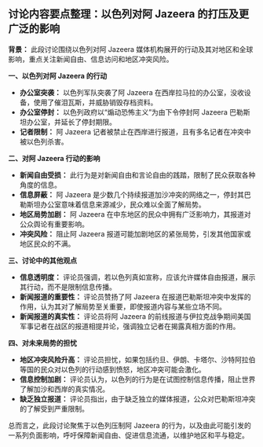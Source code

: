 ## 讨论内容要点整理：以色列对阿 Jazeera 的打压及更广泛的影响

**背景：** 此段讨论围绕以色列对阿 Jazeera 媒体机构展开的行动及其对地区和全球影响，重点关注新闻自由、信息访问和地区冲突风险。

**一、以色列对阿 Jazeera 的行动**

*   **办公室突袭：** 以色列军队突袭了阿 Jazeera 在西岸拉马拉的办公室，没收设备，使用了催泪瓦斯，并威胁销毁存档资料。
*   **办公室停封：** 以色列政府以“煽动恐怖主义”为由下令停封阿 Jazeera 巴勒斯坦办公室，并延长了停封期限。
*   **记者限制：** 阿 Jazeera 记者被禁止在西岸进行报道，且有多名记者在冲突中被以色列杀害。

**二、对阿 Jazeera 行动的影响**

*   **新闻自由受损：** 此行为是对新闻自由和言论自由的践踏，限制了民众获取各种角度的信息。
*   **信息屏蔽：** 阿 Jazeera 是少数几个持续报道加沙冲突的网络之一，停封其巴勒斯坦办公室意味着信息来源减少，民众难以全面了解局势。
*   **地区局势加剧：** 阿 Jazeera 在中东地区的民众中拥有广泛影响力，其报道对公众舆论有重要影响。
*   **冲突风险：** 阻止阿 Jazeera 报道可能加剧地区的紧张局势，引发其他国家或地区民众的不满。

**三、讨论中的其他观点**

*   **信息透明度：** 评论员强调，若以色列真如宣称，应该允许媒体自由报道，展示其行动，而不是限制信息传播。
*   **新闻报道的重要性：** 评论员赞扬了阿 Jazeera 在报道巴勒斯坦冲突中发挥的作用，认为其对了解局势至关重要，即使报道内容与某些立场不同。
*   **新闻报道的真实性：** 评论员将阿 Jazeera 的前线报道与伊拉克战争期间美国军事记者在战区的报道相提并论，强调独立记者在揭露真相方面的作用。

**四、对未来局势的担忧**

*   **地区冲突风险升高：** 评论员担忧，如果包括约旦、伊朗、卡塔尔、沙特阿拉伯等国的民众对以色列的行动感到愤怒，地区冲突可能会激化。
*   **信息控制加剧：** 评论员认为，以色列的行为是在试图控制信息传播，阻止世界了解加沙和西岸的真实情况。
*   **缺乏独立报道：** 评论员指出，由于缺乏独立的媒体报道，公众对巴勒斯坦冲突的了解受到严重限制。

总而言之，此段讨论聚焦于以色列压制阿 Jazeera 的行为，以及由此可能引发的一系列负面影响，呼吁保障新闻自由、促进信息流通，以维护地区和平与稳定。
